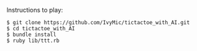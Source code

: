 Instructions to play:

```
$ git clone https://github.com/IvyMic/tictactoe_with_AI.git
$ cd tictactoe_with_AI
$ bundle install
$ ruby lib/ttt.rb

```

